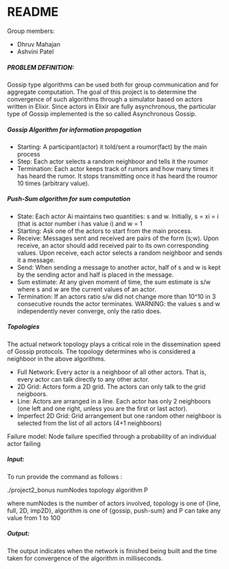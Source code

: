 # README #
Group members:
- Dhruv Mahajan 
- Ashvini Patel 


##### PROBLEM DEFINITION:

Gossip type algorithms can be used both for group communication and for aggregate computation. The goal of this project is to determine the convergence of such algorithms through a simulator based on actors written in Elixir. Since actors in Elixir are fully asynchronous, the particular type of Gossip implemented is the so called Asynchronous Gossip.

##### Gossip Algorithm for information propagation
- Starting: A participant(actor) it told/sent a roumor(fact) by the main process
- Step: Each actor selects a random neighboor and tells it the roumor
- Termination: Each actor keeps track of rumors and how many times it has heard the rumor. It stops transmitting once it has heard the roumor 10 times (arbitrary value).

##### Push-Sum algorithm for sum computation
- State: Each actor Ai maintains two quantities: s and w. Initially, s = xi = i (that is actor number i has value i) and w = 1
- Starting: Ask one of the actors to start from the main process.
- Receive: Messages sent and received are pairs of the form (s;w). Upon receive, an actor should add received pair to its own corresponding values. Upon receive, each actor selects a random neighboor and sends it a message.
- Send: When sending a message to another actor, half of s and w is kept by the sending actor and half is placed in the message.
- Sum estimate: At any given moment of time, the sum estimate is s/w where s and w are the current values of an actor.
- Termination: If an actors ratio s/w did not change more than 10^10 in 3 consecutive rounds the actor terminates. WARNING: the values s
and w independently never converge, only the ratio does.

##### Topologies
The actual network topology plays a critical role in the dissemination speed of Gossip protocols. The topology determines who is considered a neighboor in the above algorithms.
- Full Network: Every actor is a neighboor of all other actors. That is, every actor can talk directly to any other actor.
- 2D Grid: Actors form a 2D grid. The actors can only talk to the grid neigboors.
- Line: Actors are arranged in a line. Each actor has only 2 neighboors (one left and one right, unless you are the first or last actor).
- Imperfect 2D Grid: Grid arrangement but one random other neighboor is selected from the list of all actors (4+1 neighboors)

Failure model: Node failure specified through a probability of an individual actor failing

##### Input: 

To run provide the command as follows :

./project2_bonus numNodes topology algorithm P

where numNodes is the number of actors involved, topology is one of {line, full, 2D, imp2D}, algorithm is one of {gossip, push-sum} and P can take any value from 1 to 100

##### Output:

The output indicates when the network is finished being built and the time taken for convergence of the algorithm in milliseconds.
